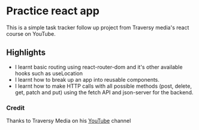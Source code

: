 # Practice react app
This is a simple task tracker follow up project from Traversy media's react course on YouTube.

## Highlights
- I learnt basic routing using react-router-dom and it's other available hooks such as useLocation
- I learnt how to break up an app into reusable components.
- I learnt how to make HTTP calls with all possible methods (post, delete, get, patch and put) using the fetch API and json-server for the backend.

### Credit
Thanks to Traversy Media on his [YouTube](https://www.youtube.com/@TraversyMedia) channel


